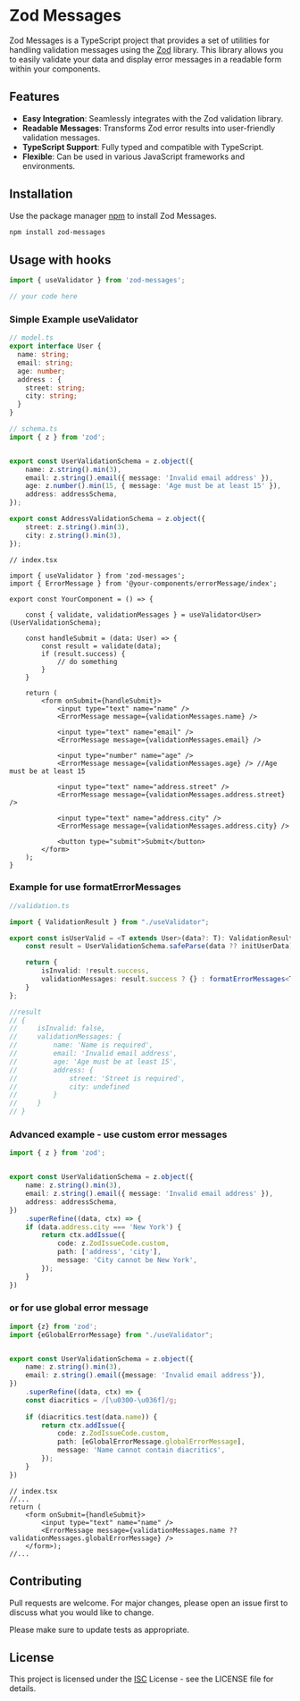 # Zod Messages

Zod Messages is a TypeScript project that provides a set of utilities for handling validation messages using the [Zod](https://github.com/colinhacks/zod) library. This library allows you to easily validate your data and display error messages in a readable form within your components.

## Features

- **Easy Integration**: Seamlessly integrates with the Zod validation library.
- **Readable Messages**: Transforms Zod error results into user-friendly validation messages.
- **TypeScript Support**: Fully typed and compatible with TypeScript.
- **Flexible**: Can be used in various JavaScript frameworks and environments.



## Installation

Use the package manager [npm](https://www.npmjs.com/) to install Zod Messages.

```bash
npm install zod-messages
```

## Usage with hooks

```typescript
import { useValidator } from 'zod-messages';

// your code here
```

### Simple Example useValidator


```typescript
// model.ts
export interface User {
  name: string;
  email: string;
  age: number;
  address : {
    street: string;
    city: string;
  }
}
```

```typescript
// schema.ts
import { z } from 'zod';


export const UserValidationSchema = z.object({
    name: z.string().min(3),
    email: z.string().email({ message: 'Invalid email address' }),
    age: z.number().min(15, { message: 'Age must be at least 15' }),
    address: addressSchema,
});

export const AddressValidationSchema = z.object({
    street: z.string().min(3),
    city: z.string().min(3),
});
```

```tsx
// index.tsx

import { useValidator } from 'zod-messages';
import { ErrorMessage } from '@your-components/errorMessage/index';

export const YourComponent = () => {

    const { validate, validationMessages } = useValidator<User>(UserValidationSchema);

    const handleSubmit = (data: User) => {
        const result = validate(data);
        if (result.success) {
            // do something
        }
    }
    
    return (
        <form onSubmit={handleSubmit}>
            <input type="text" name="name" />
            <ErrorMessage message={validationMessages.name} />
            
            <input type="text" name="email" />
            <ErrorMessage message={validationMessages.email} />

            <input type="number" name="age" />
            <ErrorMessage message={validationMessages.age} /> //Age must be at least 15
            
            <input type="text" name="address.street" />
            <ErrorMessage message={validationMessages.address.street} />
            
            <input type="text" name="address.city" />
            <ErrorMessage message={validationMessages.address.city} />
            
            <button type="submit">Submit</button>
        </form>
    );
}
```

### Example for use formatErrorMessages

```typescript
//validation.ts

import { ValidationResult } from "./useValidator";

export const isUserValid = <T extends User>(data?: T): ValidationResult<T> => {
    const result = UserValidationSchema.safeParse(data ?? initUserData);

    return {
        isInvalid: !result.success,
        validationMessages: result.success ? {} : formatErrorMessages<T>(result.error),
    }
};

//result
// {
//     isInvalid: false,
//     validationMessages: {
//         name: 'Name is required',
//         email: 'Invalid email address',
//         age: 'Age must be at least 15',
//         address: {
//             street: 'Street is required',
//             city: undefined
//         }
//     }
// }

```

### Advanced example - use custom error messages

```typescript
import { z } from 'zod';


export const UserValidationSchema = z.object({
    name: z.string().min(3),
    email: z.string().email({ message: 'Invalid email address' }),
    address: addressSchema,
})
    .superRefine((data, ctx) => {
    if (data.address.city === 'New York') {
        return ctx.addIssue({
            code: z.ZodIssueCode.custom,
            path: ['address', 'city'],
            message: 'City cannot be New York',
        });
    }
})
```

### or for use global error message

```typescript
import {z} from 'zod';
import {eGlobalErrorMessage} from "./useValidator";


export const UserValidationSchema = z.object({
    name: z.string().min(3),
    email: z.string().email({message: 'Invalid email address'}),
})
    .superRefine((data, ctx) => {
    const diacritics = /[\u0300-\u036f]/g;
    
    if (diacritics.test(data.name)) {
        return ctx.addIssue({
            code: z.ZodIssueCode.custom,
            path: [eGlobalErrorMessage.globalErrorMessage],
            message: 'Name cannot contain diacritics',
        });
    }
})
```

```tsx
// index.tsx
//...
return (
    <form onSubmit={handleSubmit}>
        <input type="text" name="name" />
        <ErrorMessage message={validationMessages.name ?? validationMessages.globalErrorMessage} />
    </form>);
//...
```




## Contributing

Pull requests are welcome. For major changes, please open an issue first to discuss what you would like to change.

Please make sure to update tests as appropriate.

## License

This project is licensed under the [ISC](https://choosealicense.com/licenses/isc/) License - see the LICENSE file for details.